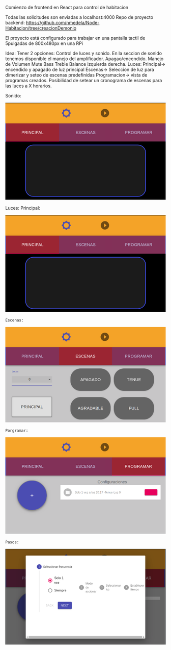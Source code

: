 Comienzo de frontend en React para control de habitacion

Todas las solicitudes son enviadas a localhost:4000
Repo de proyecto backend:
https://github.com/nmedela/Node-Habitacion/tree/creacionDemonio

El proyecto está configurado para trabajar en una pantalla tactil de 5pulgadas de 800x480px en una RPi

Idea:
Tener 2 opciones: Control de luces y sonido.
En la seccion de sonido tenemos disponible el manejo del amplificador.
Apagao/encendido. Manejo de Volumen Mute Bass Treble Balance izquierda derecha.
Luces:
Principal-> encendido y apagado de luz principal
Escenas-> Seleccion de luz para dimerizar y seteo de escenas predefinidas
Programacion-> vista de programas creados. Posibilidad de setear un cronograma de escenas para las luces a X horarios.

Sonido:

![alt text](Images/screen_primary.png)

Luces:
    Principal:

![alt text](images/screen_primary.png)

    Escenas:

![alt text](images/screen_scenes.png)

    Porgramar:

![alt text](images/screen_program.png)

    Pasos:
![alt text](images/screen_stepper.png)

